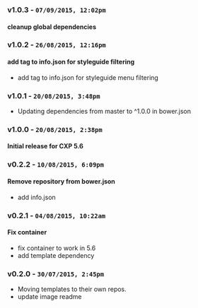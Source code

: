 ### v1.0.3 - `07/09/2015, 12:02pm`
#### cleanup global dependencies  


### v1.0.2 - `26/08/2015, 12:16pm`
#### add tag to info.json for styleguide filtering  
* add tag to info.json for styleguide menu filtering  


### v1.0.1 - `20/08/2015, 3:48pm`
* Updating dependencies from master to ^1.0.0 in bower.json  


### v1.0.0 - `20/08/2015, 2:38pm`
#### Initial release for CXP 5.6  


### v0.2.2 - `10/08/2015, 6:09pm`
#### Remove repository from bower.json  
* add info.json  


### v0.2.1 - `04/08/2015, 10:22am`
#### Fix container  
* fix container to work in 5.6  
* add template dependency  


### v0.2.0 - `30/07/2015, 2:45pm`
* Moving templates to their own repos.  
* update image readme  
